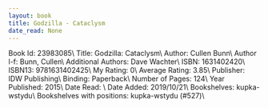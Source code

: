 ```yaml
---
layout: book
title: Godzilla - Cataclysm
date_read: None
---
```


Book Id: 23983085\ 
Title: Godzilla: Cataclysm\ 
Author: Cullen Bunn\ 
Author l-f: Bunn, Cullen\ 
Additional Authors: Dave Wachter\ 
ISBN: 1631402420\ 
ISBN13: 9781631402425\ 
My Rating: 0\ 
Average Rating: 3.85\ 
Publisher: IDW Publishing\ 
Binding: Paperback\ 
Number of Pages: 124\ 
Year Published: 2015\ 
Date Read: \ 
Date Added: 2019/10/21\ 
Bookshelves: kupka-wstydu\ 
Bookshelves with positions: kupka-wstydu (#527)\ 

